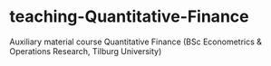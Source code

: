 # teaching-Quantitative-Finance
Auxiliary material course Quantitative Finance (BSc Econometrics & Operations Research, Tilburg University)
